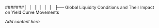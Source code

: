 ####### |   |   |   |   |   |   ├── Global Liquidity Conditions and Their Impact on Yield Curve Movements

*Add content here*